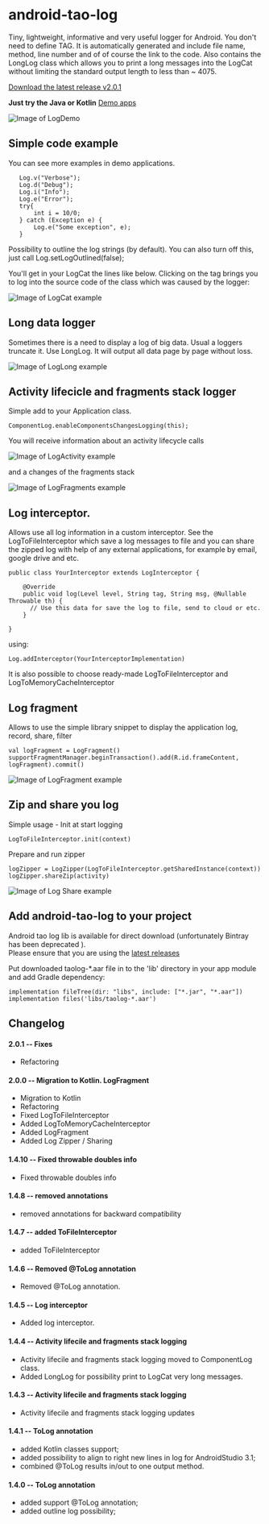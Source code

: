 android-tao-log
================

Tiny, lightweight, informative and very useful logger for Android.
You don't need to define TAG. It is automatically generated and include file name, method, line number and of of course the link to the code.
Also contains the LongLog class which allows you to print a long messages into the LogCat without limiting the standard output length to less than ~ 4075.

[Download the latest release v2.0.1](https://github.com/lordtao/android-tao-log/releases/tag/v2.0.1)

**Just try the Java or Kotlin**
[Demo apps](https://github.com/lordtao/android-tao-log/releases/tag/v2.0.1)

![Image of LogDemo](img/log_demo.png)

Simple code example
--------------------
You can see more examples in demo applications.

```
   Log.v("Verbose");
   Log.d("Debug");
   Log.i("Info");
   Log.e("Error");
   try{
       int i = 10/0;
   } catch (Exception e) {
       Log.e("Some exception", e);
   }
```

Possibility to outline the log strings (by default). You can also turn off this, just call Log.setLogOutlined(false);

You'll get in your LogCat the lines like below.
Clicking on the tag brings you to log into the source code of the class which was caused by the logger:

![Image of LogCat example](img/log_example.png)

Long data logger
----------------
Sometimes there is a need to display a log of big data. Usual a loggers truncate it. Use LongLog. It will output all data page by page without loss.

![Image of LogLong example](img/log_long.png)

Activity lifecicle and fragments stack logger
---------------------------------------------
Simple add to your Application class.
```
ComponentLog.enableComponentsChangesLogging(this);
```

You will receive information about an activity lifecycle calls

![Image of LogActivity example](img/log_activity.png)

and a changes of the fragments stack

![Image of LogFragments example](img/log_fragments.png)

Log interceptor.
-----------------
Allows use all log information in a custom interceptor. 
See the LogToFileInterceptor which save a log messages to file and you can share the zipped log with help of any external applications, for example by email, google drive and etc.
```
public class YourInterceptor extends LogInterceptor {

    @Override
    public void log(Level level, String tag, String msg, @Nullable Throwable th) {
      // Use this data for save the log to file, send to cloud or etc.
    }

}
```

using:

```
Log.addInterceptor(YourInterceptorImplementation)
```

It is also possible to choose ready-made
LogToFileInterceptor and LogToMemoryCacheInterceptor

Log fragment
------------
Allows to use the simple library snippet to display the application log, record, share, filter
```
val logFragment = LogFragment()
supportFragmentManager.beginTransaction().add(R.id.frameContent, logFragment).commit()
```

![Image of LogFragment example](img/log_fragment.png)

Zip and share you log
---------------------
Simple usage - Init at start logging
```
LogToFileInterceptor.init(context)
```
Prepare and run zipper
```
logZipper = LogZipper(LogToFileInterceptor.getSharedInstance(context))
logZipper.shareZip(activity)
```
![Image of Log Share example](img/log_share.png)

Add android-tao-log to your project
-----------------------------------
Android tao log lib is available for direct download (unfortunately Bintray has been deprecated ).  
Please ensure that you are using the [latest releases](https://github.com/lordtao/android-tao-log/releases)

Put downloaded taolog-*.aar file in to the 'lib' directory in your app module and add Gradle dependency:

```
implementation fileTree(dir: "libs", include: ["*.jar", "*.aar"])
implementation files('libs/taolog-*.aar')
```

Changelog
---------

#### 2.0.1 -- Fixes
* Refactoring

#### 2.0.0 -- Migration to Kotlin. LogFragment
* Migration to Kotlin
* Refactoring
* Fixed LogToFileInterceptor
* Added LogToMemoryCacheInterceptor
* Added LogFragment
* Added Log Zipper / Sharing

#### 1.4.10 -- Fixed throwable doubles info
* Fixed throwable doubles info

#### 1.4.8 -- removed annotations
* removed annotations for backward compatibility

#### 1.4.7 -- added ToFileInterceptor
* added ToFileInterceptor

#### 1.4.6 -- Removed @ToLog annotation
* Removed @ToLog annotation.

#### 1.4.5 -- Log interceptor
* Added log interceptor.

#### 1.4.4 -- Activity lifecile and fragments stack logging
* Activity lifecile and fragments stack logging moved to ComponentLog class.
* Added LongLog for possibility print to LogCat very long messages.

#### 1.4.3 -- Activity lifecile and fragments stack logging
* Activity lifecile and fragments stack logging updates

#### 1.4.1 -- ToLog annotation
* added Kotlin classes support;
* added possibility to align to right new lines in log for AndroidStudio 3.1;
* combined @ToLog results in/out to one output method.

#### 1.4.0 -- ToLog annotation
* added support @ToLog annotation;
* added outline log possibility;
